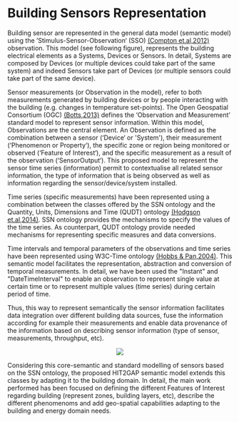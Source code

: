 # Building Sensors Representation

Building sensor are represented in the general data model (semantic model) using the ’Stimulus-Sensor-Observation‘ (SSO) [(Compton et.al,2012)][@Compton2012] observation. This model (see following figure), represents the building electrical elements as a Systems, Devices or Sensors. In detail, Systems are composed by Devices (or multiple devices could take part of the same system) and indeed Sensors take part of Devices (or multiple sensors could take part of the same device).

Sensor measurements (or Observation in the model), refer to both measurements generated by building devices or by people interacting with the building (e.g. changes in temperature set-points). The Open Geospatial Consortium (OGC) [(Botts,2013)][@Botts2013] defines the ‘Observation and Measurement’ standard model to represent sensor information. Within this model, Observations are the central element. An Observation is defined as the combination between a sensor (‘Device‘ or 'System'), their measurement (‘Phenomenon or Property‘), the specific zone or region being monitored or observed (‘Feature of Interest‘), and the specific measurement as a result of the observation (‘SensorOutput‘). This proposed model to represent the sensor time series (information) permit to contextualise all related sensor information, the type of information that is being observed as well as information regarding the sensor/device/system installed.

Time series (specific measurements) have been represented using a combination between the classes offered by the SSN ontology and the Quantity, Units, Dimensions and Time (QUDT) ontology [(Hodgson et.al,2014)][@Hodgson2014]. SSN ontology provides the mechanisms to specify the values of the time series. As counterpart, QUDT ontology provide needed mechanisms for representing specific measures and data conversions.

Time intervals and temporal parameters of the observations and time series have been represented using W3C-Time ontology [(Hobbs & Pan,2004)][@Hobbs2014]. This semantic model facilitates the representation, abstraction and conversion of temporal measurements. In detail, we have been used the "Instant" and "DateTimeInterval" to enable an observation to represent single value at certain time or to represent multiple values (time series) during certain period of time.

Thus, this way to represent semantically the sensor information facilitates data integration over different building data sources, fuse the information according for example their measurements and enable data provenance of the information based on describing sensor information (type of sensor, measurements, throughput, etc).

<div style="text-align:center">
    <img src="http://www.plantuml.com/plantuml/png/dPHTJzim58Rl_IlE7LSLzr5LYHA1a1050cFID26tEKcjfdRdZx9est_ViPqKDsbtiRluFTy-ZsCsGkwuvbjODTmO-CK0hhHM7zUgKHfohZVpnc6ltYXfHvOvNsrghPmie-bUr6lRsvGkKN-6t6fisHzc3cMDHOtAjZky7kPvMoEtYMleyCfQBPREucShG4bHCiOkBnZaM0afh50IL0LsZJ4C3MYiK6iXww0MnSDafJG2vRRiufB5-OkM6jh2T6gCdCqwCSUzME50B50QAduiBfO6zPw7yiUM6vh5QLnKTz9FREp0_gZL3hLjJrPPEBjpzdojBvnkUs2-ayPowOEisE9ivZSBuByp8RyMUSujlj09llqqPTQVljDokg4x9VIxvyr_9tgbTL3mqsl-GirrQpgnfrjKfpRotjqSfQXH7SPx9_SjMjqEz4Sbmj37MjFMOIDHFKSACG5RLM83LlKV99kuQPNijWjOEj6KH1I3Ygz4GydG-CvPXz5aCkk8oe1sawsvATmoAhtFzFTaqX76Uj2y53VFEinyfcJXCLti2Cjvcxhr91tv69QYwTr6G4R_QYYpCRdZAlrfL2NbDxec7izeN6FP4UE3GGFPXyiB9pO2tyTuoZBuuKgREVeSDT8zX_HIaXuyiQEGuGluL-mvg0auioDdUZyUQt36_u28tSNRFT0VZ7vWTHkGEN3kIn_epdo6x6DD5yyIv3qWWVIn651FqWLvjCE1FRBu5m00"/>
</div>

Considering this core-semantic and standard modelling of sensors based on the SSN ontology, the proposed HIT2GAP semantic model extends this classes by adapting it to the building domain. In detail, the main work performed has been focused on defining the different Features of Interest regarding building (represent zones, building layers, etc), describe the different phenomenoms and add geo-spatial capabilities adapting to the building and energy domain needs.

[@Botts2013]: http://www.opengeospatial.org/standards/sensorml "Botts, M. (2013). Sensor Model Language (SensorML) v2.0."

[@Compton2012]: http://doi.org/10.1016/j.websem.2012.05.003 "Compton, M., Barnaghi, P., Bermudez, L., García-Castro, R., Corcho, O., Cox, S., … Taylor, K. (2012). The SSN ontology of the W3C semantic sensor network incubator group. Web Semantics: Science, Services and Agents on the World Wide Web, 17, 25–32."

[@Hobbs2014]: http://doi.org/10.1145/1017068.1017073 "Hobbs, J. R., & Pan, F. (2004). An Ontology of Time for the Semantic Web. ACM Transactions on Asian Language Information Processing, 3(1), 66–85."

[@Hodgson2014]: http://qudt.org/ "Hodgson, R., Keller, P. J., Hodges, J., & Spivak, J. (2014). QUDT - Quantities, Units, Dimensions and Data Types Ontologies."

